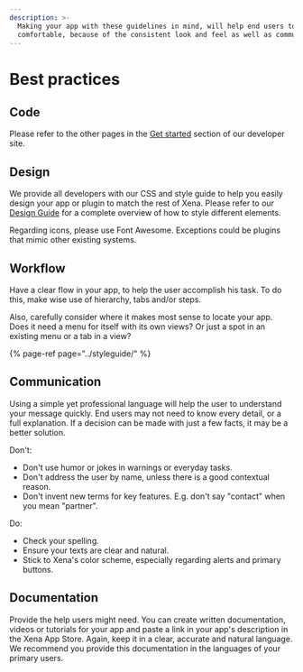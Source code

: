 ```yaml
---
description: >-
  Making your app with these guidelines in mind, will help end users to feel
  comfortable, because of the consistent look and feel as well as communication.
---
```


# Best practices

## Code

Please refer to the other pages in the [Get started](../quickstarts/) section of our developer site.

## Design

We provide all developers with our CSS and style guide to help you easily design your app or plugin to match the rest of Xena. Please refer to our [Design Guide](../styleguide/) for a complete overview of how to style different elements.

Regarding icons, please use Font Awesome. Exceptions could be plugins that mimic other existing systems.

## Workflow

Have a clear flow in your app, to help the user accomplish his task. To do this, make wise use of hierarchy, tabs and/or steps.

Also, carefully consider where it makes most sense to locate your app. Does it need a menu for itself with its own views? Or just a spot in an existing menu or a tab in a view?

{% page-ref page="../styleguide/" %}

## Communication

Using a simple yet professional language will help the user to understand your message quickly. End users may not need to know every detail, or a full explanation. If a decision can be made with just a few facts, it may be a better solution.

Don't:

* Don't use humor or jokes in warnings or everyday tasks.
* Don't address the user by name, unless there is a good contextual reason.
* Don't invent new terms for key features. E.g. don't say "contact" when you mean "partner".

Do:

* Check your spelling.
* Ensure your texts are clear and natural.
* Stick to Xena's color scheme, especially regarding alerts and primary buttons.

## Documentation

Provide the help users might need. You can create written documentation, videos or tutorials for your app and paste a link in your app's description in the Xena App Store. Again, keep it in a clear, accurate and natural language. We recommend you provide this documentation in the languages of your primary users.

